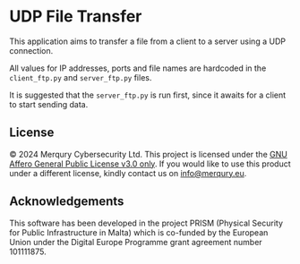 # UDP File Transfer

This application aims to transfer a file from a client to a server using
a UDP connection.

All values for IP addresses, ports and file names are hardcoded in the
`client_ftp.py` and `server_ftp.py` files.

It is suggested that the `server_ftp.py` is run first, since it awaits for a
client to start sending data.

## License

© 2024 Merqury Cybersecurity Ltd.
This project is licensed under the
[GNU Affero General Public License v3.0 only](https://www.gnu.org/licenses/agpl-3.0.txt).
If you would like to use this product under a different license, kindly contact
us on [info@merqury.eu](mailto:info@merqury.eu).

## Acknowledgements

This software has been developed in the project PRISM (Physical Security
for Public Infrastructure in Malta) which is co-funded by the European Union
under the Digital Europe Programme grant agreement number 101111875.

